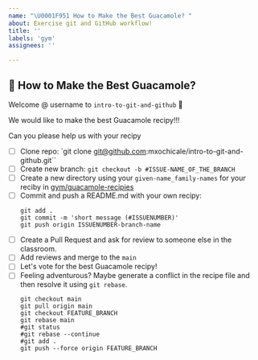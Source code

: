 ```yaml
---
name: "\U0001F951 How to Make the Best Guacamole? " 
about: Exercise git and GitHub workflow!
title: ''
labels: 'gym'
assignees: ''

---
```

	
## 🥑 How to Make the Best Guacamole?
<!--Add a welcome message tagging github username -->
Welcome @ username to `intro-to-git-and-github` :tada:	 

We would like to make the best Guacamole recipy!!!

Can you please help us with your recipy
* [ ] Clone repo: `git clone git@github.com:mxochicale/intro-to-git-and-github.git``
* [ ] Create new branch: `git checkout -b #ISSUE-NAME_OF_THE_BRANCH`
* [ ] Create a new directory using your `given-name_family-names` for your reciby in [gym/guacamole-recipies](../../gym//guacamole-recipes/)
* [ ] Commit and push a README.md with your own recipy: 
    ```
    git add .
    git commit -m 'short message (#ISSUENUMBER)'
    git push origin ISSUENUMBER-branch-name
    ```
* [ ] Create a Pull Request and ask for review to someone else in the classroom.
* [ ] Add reviews and merge to the `main`
* [ ] Let's vote for the best Guacamole recipy!
* [ ] Feeling adventurous? Maybe generate a conflict in the recipe file and then resolve it using `git rebase`.
    ```
    git checkout main
    git pull origin main
    git checkout FEATURE_BRANCH 
    git rebase main
    #git status
    #git rebase --continue
    #git add .
    git push --force origin FEATURE_BRANCH
    ```
